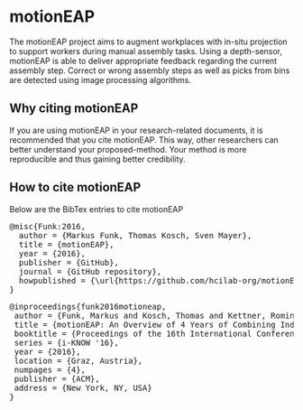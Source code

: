 # motionEAP

The motionEAP project aims to augment workplaces with in-situ projection to support workers during manual assembly tasks. Using a depth-sensor, motionEAP is able to deliver appropriate feedback regarding the current assembly step. Correct or wrong assembly steps as well as picks from bins are detected using image processing algorithms.

## Why citing motionEAP

If you are using motionEAP in your research-related documents, it is recommended that you cite motionEAP. This way, other researchers can better understand your proposed-method. Your method is more reproducible and thus gaining better credibility.

## How to cite motionEAP

Below are the BibTex entries to cite motionEAP

<pre>
@misc{Funk:2016,
  author = {Markus Funk, Thomas Kosch, Sven Mayer},
  title = {motionEAP},
  year = {2016},
  publisher = {GitHub},
  journal = {GitHub repository},
  howpublished = {\url{https://github.com/hcilab-org/motionEAP/}}
}
</pre>

<pre>
@inproceedings{funk2016motioneap,
 author = {Funk, Markus and Kosch, Thomas and Kettner, Romina and Korn, Oliver and Schmidt, Albrecht},
 title = {motionEAP: An Overview of 4 Years of Combining Industrial Assembly with Augmented Reality for Industry 4.0},
 booktitle = {Proceedings of the 16th International Conference on Knowledge Technologies and Data-driven Business},
 series = {i-KNOW '16},
 year = {2016},
 location = {Graz, Austria},
 numpages = {4},
 publisher = {ACM},
 address = {New York, NY, USA}
}
</pre>
